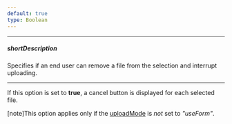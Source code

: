 ```yaml
---
default: true
type: Boolean
---
```

---
##### shortDescription
Specifies if an end user can remove a file from the selection and interrupt uploading.

---
If this option is set to **true**, a cancel button is displayed for each selected file.

[note]This option applies only if the [uploadMode](/api-reference/10%20UI%20Widgets/dxFileUploader/1%20Configuration/uploadMode.md '/Documentation/ApiReference/UI_Widgets/dxFileUploader/Configuration/#uploadMode') is *not* set to *"useForm"*.